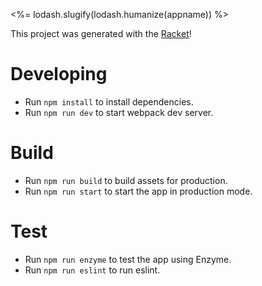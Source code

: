 <%= lodash.slugify(lodash.humanize(appname)) %>

This project was generated with the [Racket](https://github.com/mohebifar/racket)!

# Developing
* Run `npm install` to install dependencies.
* Run `npm run dev` to start webpack dev server.

# Build
* Run `npm run build` to build assets for production.
* Run `npm run start` to start the app in production mode.

# Test
* Run `npm run enzyme` to test the app using Enzyme.
* Run `npm run eslint` to run eslint.